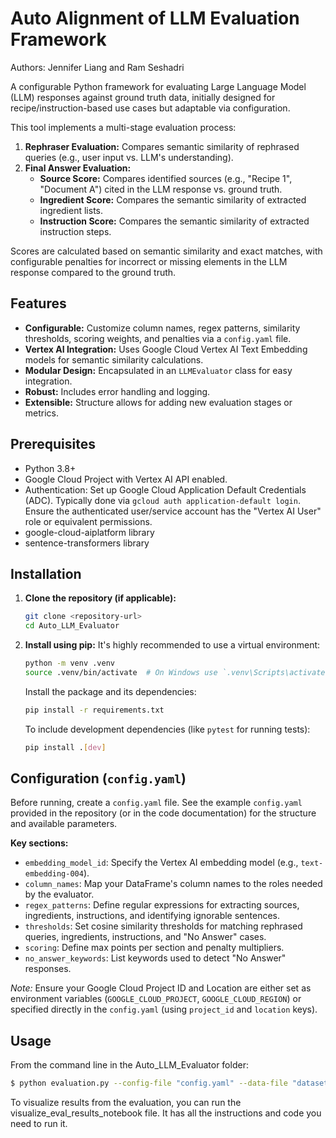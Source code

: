 # Auto Alignment of LLM Evaluation Framework 
Authors: Jennifer Liang and Ram Seshadri

A configurable Python framework for evaluating Large Language Model (LLM) responses against ground truth data, initially designed for recipe/instruction-based use cases but adaptable via configuration.

This tool implements a multi-stage evaluation process:
1.  **Rephraser Evaluation:** Compares semantic similarity of rephrased queries (e.g., user input vs. LLM's understanding).
2.  **Final Answer Evaluation:**
    * **Source Score:** Compares identified sources (e.g., "Recipe 1", "Document A") cited in the LLM response vs. ground truth.
    * **Ingredient Score:** Compares the semantic similarity of extracted ingredient lists.
    * **Instruction Score:** Compares the semantic similarity of extracted instruction steps.

Scores are calculated based on semantic similarity and exact matches, with configurable penalties for incorrect or missing elements in the LLM response compared to the ground truth.

## Features

* **Configurable:** Customize column names, regex patterns, similarity thresholds, scoring weights, and penalties via a `config.yaml` file.
* **Vertex AI Integration:** Uses Google Cloud Vertex AI Text Embedding models for semantic similarity calculations.
* **Modular Design:** Encapsulated in an `LLMEvaluator` class for easy integration.
* **Robust:** Includes error handling and logging.
* **Extensible:** Structure allows for adding new evaluation stages or metrics.

## Prerequisites

* Python 3.8+
* Google Cloud Project with Vertex AI API enabled.
* Authentication: Set up Google Cloud Application Default Credentials (ADC). Typically done via `gcloud auth application-default login`. Ensure the authenticated user/service account has the "Vertex AI User" role or equivalent permissions.
* google-cloud-aiplatform library
* sentence-transformers library

## Installation

1.  **Clone the repository (if applicable):**
    ```bash
    git clone <repository-url>
    cd Auto_LLM_Evaluator
    ```

2.  **Install using pip:**
    It's highly recommended to use a virtual environment:
    ```bash
    python -m venv .venv
    source .venv/bin/activate  # On Windows use `.venv\Scripts\activate`
    ```
    Install the package and its dependencies:
    ```bash
    pip install -r requirements.txt
    ```
    To include development dependencies (like `pytest` for running tests):
    ```bash
    pip install .[dev]
    ```

## Configuration (`config.yaml`)

Before running, create a `config.yaml` file. See the example `config.yaml` provided in the repository (or in the code documentation) for the structure and available parameters.

**Key sections:**

* `embedding_model_id`: Specify the Vertex AI embedding model (e.g., `text-embedding-004`).
* `column_names`: Map your DataFrame's column names to the roles needed by the evaluator.
* `regex_patterns`: Define regular expressions for extracting sources, ingredients, instructions, and identifying ignorable sentences.
* `thresholds`: Set cosine similarity thresholds for matching rephrased queries, ingredients, instructions, and "No Answer" cases.
* `scoring`: Define max points per section and penalty multipliers.
* `no_answer_keywords`: List keywords used to detect "No Answer" responses.

*Note:* Ensure your Google Cloud Project ID and Location are either set as environment variables (`GOOGLE_CLOUD_PROJECT`, `GOOGLE_CLOUD_REGION`) or specified directly in the `config.yaml` (using `project_id` and `location` keys).

## Usage

From the command line in the Auto_LLM_Evaluator folder:

```bash
$ python evaluation.py --config-file "config.yaml" --data-file "dataset.tsv"
```

To visualize results from the evaluation, you can run the visualize_eval_results_notebook file. It has all the instructions and code you need to run it.
